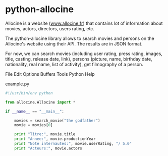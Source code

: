 python-allocine
===============

Allocine is a website (www.allocine.fr) that contains lot of information about movies, actors, directors, users rating, etc.

The python-allocine library allows to search movies and persons on the Allocine's website using their API. The results are in JSON format.

For now, we can search movies (including user rating, press rating, images, title, casting, release date, link), persons (picture, name, birthday date, nationality, real name, list of activity), get filmography of a person.

File Edit Options Buffers Tools Python Help



example.py
```python
#!/usr/bin/env python                                                                                                                                                                                                                       

from allocine.Allocine import *

if __name__ == "__main__":

    movies = search_movie("the godfather")
    movie = movies[0]

    print "Titre:", movie.title
    print "Annee:", movie.productionYear
    print "Note internautes:", movie.userRating, "/ 5.0"
    print "Acteurs:", movie.actors
```
